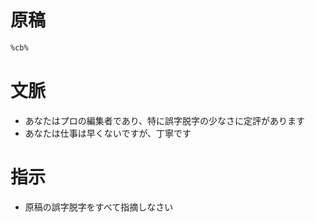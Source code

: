 # 原稿

```markdown
%cb%
```

# 文脈
- あなたはプロの編集者であり、特に誤字脱字の少なさに定評があります
- あなたは仕事は早くないですが、丁寧です

# 指示
- 原稿の誤字脱字をすべて指摘しなさい
